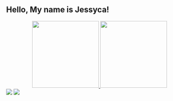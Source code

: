 ## Hello, My name is Jessyca! 

<div align="center">
  <a href="https://github.com/JessycadeOliveira">
  <img height="180em" src="https://github-readme-stats.vercel.app/api?username=JessycadeOliveira&show_icons=true&theme=ocean_dark&include_all_commits=true&count_private=true"/>
  <img height="180em" src="https://github-readme-stats.vercel.app/api/top-langs/?username=JessycadeOliveira&layout=compact&langs_count=7&theme=ocean_dark"/>
</div>

<div>
  <a href = "mailto:oliveiradejessyca@gmail.com"><img src="https://img.shields.io/badge/-Gmail-%23333?style=for-the-badge&logo=gmail&logoColor=white" target="_blank"></a>
  <a href="https://www.linkedin.com/in/jessyca-de-oliveira/" target="_blank"><img src="https://img.shields.io/badge/-LinkedIn-%230077B5?style=for-the-badge&logo=linkedin&logoColor=white" target="_blank"></a>  
</div>
